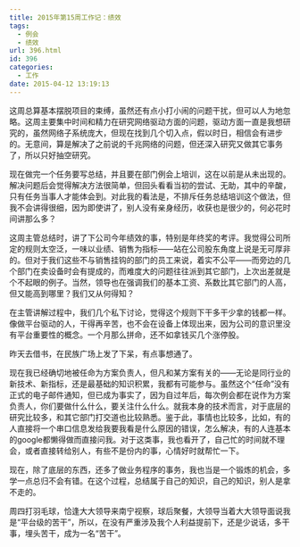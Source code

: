```yaml
---
title: 2015年第15周工作记：绩效
tags:
  - 例会
  - 绩效
url: 396.html
id: 396
categories:
  - 工作
date: 2015-04-12 13:19:13
---
```


这周总算基本摆脱项目的束缚，虽然还有点小打小闹的问题干扰，但可以人为地忽略。这周主要集中时间和精力在研究网络驱动方面的问题，驱动方面一直是我想研究的，虽然网络子系统庞大，但现在找到几个切入点，假以时日，相信会有进步的。无意间，算是解决了之前说的千兆网络的问题，但还深入研究又做其它事务了，所以只好抽空研究。 
<!-- more --> 
现在做完一个任务要写总结，并且要在部门例会上培训，这在以前是从未出现的。解决问题后会觉得解决方法很简单，但回头看看当初的尝试、无助，其中的辛酸，只有任务当事人才能体会到。对此我的看法是，不排斥任务总结培训这个做法，但我不会讲得很细，因为即使讲了，别人没有亲身经历，收获也是很少的，何必花时间讲那么多？ 

这周主管总结时，讲了下公司今年绩效的事，特别是年终奖的考评。我觉得公司所定的规则太空泛，一味以业绩、销售为指标——站在公司股东角度上说是无可厚非的。但对于我们这些不与销售挂钩的部门的员工来说，着实不公平——而旁边的几个部门在卖设备时会有提成的，而难度大的问题往往派到其它部门，上次出差就是个不起眼的例子。当然，领导也在强调我们的基本工资、系数比其它部门的人高，但又能高到哪里？我们又从何得知？ 

在主管讲解过程中，我们几个私下讨论，觉得这个规则下干多干少拿的钱都一样。像做平台驱动的人，干得再辛苦，也不会在设备上体现出来，因为公司的意识里没有平台重要性的概念。一个月那么拼命，还不如拿钱买几个涨停股。 

昨天去借书，在民族广场上发了下呆，有点事想通了。 

现在我已经确切地被任命为方案负责人，但凡和某方案有关的——无论是同行业的新技术、新指标，还是最基础的知识积累，我都有可能参与。虽然这个“任命”没有正式的电子邮件通知，但已成为事实了，因为自过年后，每次例会都在说作为方案负责人，你们要做什么什么，要关注什么什么。就我本身的技术而言，对于底层的研究比较多，和其它部门打交道也比较熟悉。鉴于此，事情也比较多，比如，有的人直接将一个串口信息发给我要我看是什么原因的错误，怎么解决，有的人连基本的google都懒得做而直接问我。对于这类事，我也看开了，自己忙的时间就不理会，或者直接转给别人，有些不是份内的事，心情好时就帮忙一下。 

现在，除了底层的东西，还多了做业务程序的事务，我也当是一个锻炼的机会，多学一点总归不会有错。在这个过程，总结属于自己的知识，自己的知识，别人是拿不走的。 

周四打羽毛球，恰逢大大领导来南宁视察，球后聚餐，大领导当着大大领导面说我是“平台级的苦干”，所以，在没有严重涉及我个人利益提前下，还是少说话，多干事，埋头苦干，成为一名“苦干”。
